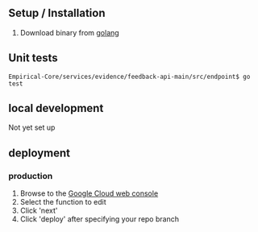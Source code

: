 ## Setup / Installation
1. Download binary from [golang](https://golang.org/)

## Unit tests

    Empirical-Core/services/evidence/feedback-api-main/src/endpoint$ go test

## local development
Not yet set up

## deployment

### production
1. Browse to the [Google Cloud web console](https://console.cloud.google.com/functions/details/us-central1/comprehension-endpoint-go?project=comprehension-247816)
2. Select the function to edit
3. Click 'next'
4. Click 'deploy' after specifying your repo branch

